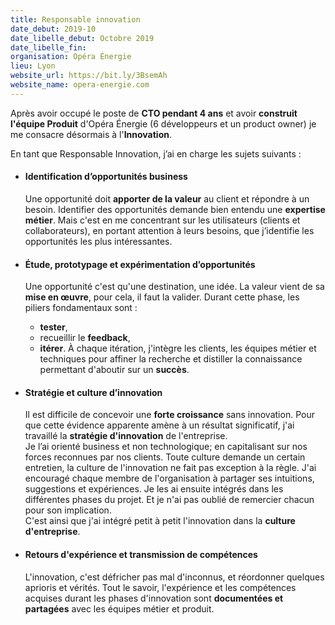 ```yaml
---
title: Responsable innovation
date_debut: 2019-10
date_libelle_debut: Octobre 2019
date_libelle_fin: 
organisation: Opéra Énergie
lieu: Lyon
website_url: https://bit.ly/3BsemAh
website_name: opera-energie.com
---
```


Après avoir occupé le poste de **CTO pendant 4 ans** et avoir **construit l'équipe Produit** d'Opéra Énergie (6 développeurs et un product owner) je me consacre désormais à l'**Innovation**.

En tant que Responsable Innovation, j’ai en charge les sujets suivants :

- #### Identification d’opportunités business
  
  Une opportunité doit **apporter de la valeur** au client et répondre à un besoin.
  Identifier des opportunités demande bien entendu une **expertise métier**. Mais c'est en me concentrant sur les utilisateurs (clients et collaborateurs), en portant attention à leurs besoins, que j’identifie les opportunités les plus intéressantes.

- #### Étude, prototypage et expérimentation d’opportunités
  
  Une opportunité c'est qu'une destination, une idée. La valeur vient de sa **mise en œuvre**, pour cela, il faut la valider.
  Durant cette phase, les piliers fondamentaux sont :<br>
  - **tester**,<br>
  - recueillir le **feedback**,<br>
  - **itérer**.
  À chaque itération, j'intègre les clients, les équipes métier et techniques pour affiner la recherche et distiller la connaissance permettant d'aboutir sur un **succès**.

- #### Stratégie et culture d’innovation
  
  Il est difficile de concevoir une **forte croissance** sans innovation.
  Pour que cette évidence apparente amène à un résultat significatif, j'ai travaillé la **stratégie d'innovation** de l'entreprise.<br>
  Je l’ai orienté business et non technologique; en capitalisant sur nos forces reconnues par nos clients.
  Toute culture demande un certain entretien, la culture de l'innovation ne fait pas exception à la règle. J'ai encouragé chaque membre de l'organisation à partager ses intuitions, suggestions et expériences. Je les ai ensuite intégrés dans les différentes phases du projet. Et je n'ai pas oublié de remercier chacun pour son implication.<br>
  C'est ainsi que j'ai intégré petit à petit l'innovation dans la **culture d'entreprise**. 

- #### Retours d'expérience et transmission de compétences
  
  L'innovation, c'est défricher pas mal d'inconnus, et réordonner quelques aprioris et vérités.
  Tout le savoir, l'expérience et les compétences acquises durant les phases d'innovation sont **documentées et partagées** avec les équipes métier et produit.


